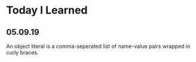 # Today I Learned

## 05.09.19

An object literal is a comma-seperated list of name-value pairs wrapped in curly braces.
